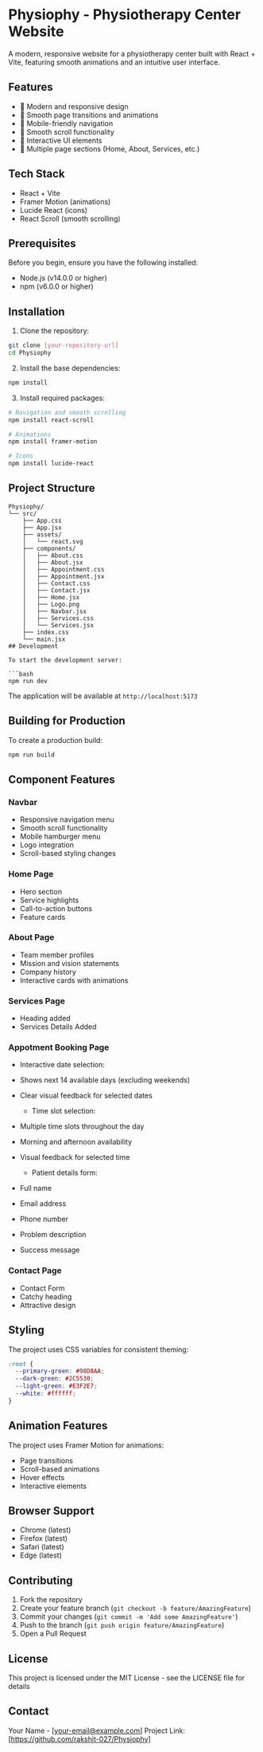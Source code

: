 # Physiophy - Physiotherapy Center Website

A modern, responsive website for a physiotherapy center built with React + Vite, featuring smooth animations and an intuitive user interface.

## Features

- 🏥 Modern and responsive design
- 🌊 Smooth page transitions and animations
- 📱 Mobile-friendly navigation
- 🔄 Smooth scroll functionality
- 🎨 Interactive UI elements
- 📑 Multiple page sections (Home, About, Services, etc.)

## Tech Stack

- React + Vite
- Framer Motion (animations)
- Lucide React (icons)
- React Scroll (smooth scrolling)

## Prerequisites

Before you begin, ensure you have the following installed:
- Node.js (v14.0.0 or higher)
- npm (v6.0.0 or higher)

## Installation

1. Clone the repository:
```bash
git clone [your-repository-url]
cd Physiophy
```

2. Install the base dependencies:
```bash
npm install
```

3. Install required packages:
```bash
# Navigation and smooth scrolling
npm install react-scroll

# Animations
npm install framer-motion

# Icons
npm install lucide-react
```

## Project Structure

```
Physiophy/
└── src/
    ├── App.css
    ├── App.jsx
    ├── assets/
    │   └── react.svg
    ├── components/
    │   ├── About.css
    │   ├── About.jsx
    │   ├── Appointment.css
    │   ├── Appointment.jsx
    │   ├── Contact.css
    │   ├── Contact.jsx
    │   ├── Home.jsx
    │   ├── Logo.png
    │   ├── Navbar.jsx
    │   ├── Services.css
    │   └── Services.jsx
    ├── index.css
    └── main.jsx
## Development

To start the development server:

```bash
npm run dev
```

The application will be available at `http://localhost:5173`

## Building for Production

To create a production build:

```bash
npm run build
```

## Component Features

### Navbar
- Responsive navigation menu
- Smooth scroll functionality
- Mobile hamburger menu
- Logo integration
- Scroll-based styling changes

### Home Page
- Hero section
- Service highlights
- Call-to-action buttons
- Feature cards

### About Page
- Team member profiles
- Mission and vision statements
- Company history
- Interactive cards with animations

### Services Page
- Heading added
- Services Details Added

### Appotment Booking Page
- Interactive date selection:

- Shows next 14 available days (excluding weekends)
- Clear visual feedback for selected dates
  - Time slot selection:
- Multiple time slots throughout the day
- Morning and afternoon availability
- Visual feedback for selected time
  
  - Patient details form:
- Full name
- Email address
- Phone number
- Problem description
- Success message

### Contact Page
- Contact Form
- Catchy heading
- Attractive design

## Styling

The project uses CSS variables for consistent theming:

```css
:root {
  --primary-green: #98D8AA;
  --dark-green: #2C5530;
  --light-green: #E3F2E7;
  --white: #ffffff;
}
```

## Animation Features

The project uses Framer Motion for animations:
- Page transitions
- Scroll-based animations
- Hover effects
- Interactive elements

## Browser Support

- Chrome (latest)
- Firefox (latest)
- Safari (latest)
- Edge (latest)

## Contributing

1. Fork the repository
2. Create your feature branch (`git checkout -b feature/AmazingFeature`)
3. Commit your changes (`git commit -m 'Add some AmazingFeature'`)
4. Push to the branch (`git push origin feature/AmazingFeature`)
5. Open a Pull Request

## License

This project is licensed under the MIT License - see the LICENSE file for details

## Contact

Your Name - [your-email@example.com]
Project Link: [https://github.com/rakshit-027/Physiophy]